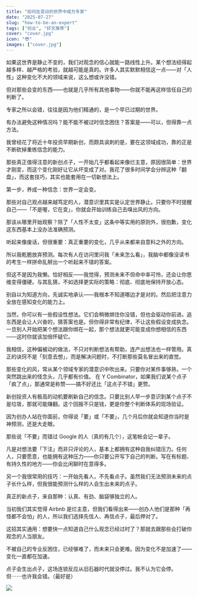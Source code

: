 ```yaml
---
title: "如何在变动的世界中成为专家"
date: "2025-07-27"
slug: "how-to-be-an-expert"
tags: ["创业", "好文推荐"]
cover: "cover.jpg"
icon: "😎"
images: ["cover.jpg"]
---
```

如果这世界是静止不变的，我们对观念的信心就能一路线性上升。某个想法经得起越多样、越严格的考验，就越可能是真的。许多人其实默默相信这一点——对「人性」这种变化不大的领域来说，这么想或许没错。



但对那些会变的东西——也就是几乎所有其他事物——你就不能再这样信任自己的判断了。



专家之所以会错，往往是因为他们精通的，是一个早已过期的世界。



有办法避免这种情况吗？能不能不被过时信念困住？答案是——可以，但得靠一点方法。



我曾经花了将近十年投资早期新创，而颇具讽刺的是，要在这领域成功，靠的正是不断砍掉重练信念的能力。



那些真正值得注意的新创点子，一开始几乎都看起来像烂主意，原因很简单：世界才刚变，而这个变化刚好让它从坏变成了对。我花了很多时间学会分辨这种「翻盘」，而这套技巧，其实也能套用在一切新想法上。



第一步，养成一种信念：世界一定会变。



那些对自己观点越来越笃定的人，潜意识里其实是认定世界静止。只要你不时提醒自己——「不是喔，它在变」，你就会开始训练自己去嗅出风的方向。



那该从哪里开始观察？除了「人性不太变」这条中等实用的原则外，很抱歉，变化这东西基本上没办法准确预测。



听起来像废话，但很重要：真正重要的变化，几乎从来都来自意料之外的方向。



所以我乾脆放弃预测。每次有人在访问里问我「未来怎么看」，我脑中都像没读书的考生一样拼命乱掰出一个听起来不错的答案。



但这不是因为我懒。恰好相反——我觉得，预测未来不但命中率可怜，还会让你思维变得僵硬。与其乱猜，不如选择更实际的策略：彻底、彻底地保持开放心态。



别自以为知道方向，先诚实地承认——我根本不知道哪边才是对的。然后把注意力全放在感知变化的能力上。



当然，你可以有一些假设性想法。它们会稍微绑住你没错，但也会驱动你前进。追东西是会让人兴奋的，猜答案也是。但你得非常有纪律，不让这些假设变成执念。
一旦别人开始把某个想法跟你绑在一起，那个想法就更可能变成你想相信的东西——这时你就该加倍怀疑它。



我相信，这种偏被动的做法，不只对判断想法有帮助，连产出想法也一样管用。真正的诀窍不是「刻意去想」，而是解决问题时，不打断那些莫名冒出来的直觉。



那些变化的风，常从某个领域专家的潜意识中吹出来。只要你对某件事够熟，一个突然跳出来的怪念头，几乎都有价值。
在 Y Combinator，如果我们说某个点子「疯了点」，那通常是称赞——搞不好还比「这点子不错」更赞。



新创投资人有极高的动机要刷新自己的信念。只要比别人早一步意识到某个点子不是垃圾，那就可能赚翻。这个回报不只是钱，更是你整个判断体系的现场验证。



因为创办人站在你面前，你得说「要」或「不要」，几个月后你就会知道你当时是神预测，还是大走眼。



那些说「不要」而错过 Google 的人（真的有几个），这笔帐会记一辈子。



凡是对想法要「下注」而非只评论的人，基本上都拥有这种自我纠错压力。任何人，只要愿意，也能拥有这种压力——你只要公开写下自己的判断。写在有标题、有持久性的地方——你会比闲聊时在意得多。



另一个我很常用的技巧：一开始先看人，不先看点子。虽然我们无法预测未来的点子长什么样，但我很能预测什么样的人会生出未来的点子。



真正的新点子，来自那种：认真、有劲、脑袋够独立的人。



当初我们其实觉得 Airbnb 是烂主意，但我们看得出来——创办人他们是那种「再怪都不会怕」的人，所以我们选择先信人、再信点子，最后押对了。



这招其实通用：想要快一点知道自己什么观念已经过时了？那就去跟那些会打破你观念的人当朋友。



不被自己的专业反困住，已经够难了，而未来只会更难。因为变化不是加速了——变化一直都在加速。



点子会生出点子，这场连锁反应从旧石器时代就没停过。我不认为它会停。
但⋯⋯也许我会错。（最好是）




![](https://prod-files-secure.s3.us-west-2.amazonaws.com/112d0858-5090-4d34-a606-b75eb8d65fd2/46476355-9cf3-4e99-9b7a-3531bc426380/1000202064.png?X-Amz-Algorithm=AWS4-HMAC-SHA256&X-Amz-Content-Sha256=UNSIGNED-PAYLOAD&X-Amz-Credential=ASIAZI2LB466T3VUIVZR%2F20250928%2Fus-west-2%2Fs3%2Faws4_request&X-Amz-Date=20250928T192343Z&X-Amz-Expires=3600&X-Amz-Security-Token=IQoJb3JpZ2luX2VjEDkaCXVzLXdlc3QtMiJGMEQCIDWAikAmcFTqzvTaWjoA4OIH%2BVmgXqbFJKQLGvAGF7M0AiACxOFydJo3W3nddrYMpYnXUW99btaiRCvB3IqxsZD00yqIBAjC%2F%2F%2F%2F%2F%2F%2F%2F%2F%2F8BEAAaDDYzNzQyMzE4MzgwNSIMcYnV%2BbcPkfKMOJpcKtwDvsgydLMbFZPP9OdXEcuVzW1NlGzy46gJ6LD34VtovOrIrc%2BM2APRzRTWgUwnIcmLp3Sq5qO3TxsTj0vl28JWj4Daj4Deek5MSPH44I501PXfXEXvlKho%2FJdqO4n0Vh5q4VFujLGX%2BCbMlaBNWs%2BC9%2FfqWz%2FthbBNfPZRgEbHzYdugJ%2FGVXAuTDyXdViKOasj1GUxO0LEkRDn9iV8Yg7YSOI8en6jVXWO3T2cwHJgRCCEh674HLzZUq5Cw%2FxZaRwbQ6ukV9wvpyOka122iY52hOKKdV%2BLFTOCZzWqBomJPTznptCb%2Fd4Lrlrqg04cBqSPAicl2%2FFwvSOLxE7Kdzg%2B4P4bYuWxG3Uxp5L5wp6cqLqD24tKFEOHFIrU%2BNuVVj5Acljk2fiXqNOOeJN5RpJ8qWZVIe%2Frp6TxY8mRRDUhGBtF7cbkSRJa01DI79Z5EaihNFjj3UBGAy7hl1AGHAy0ywwD0wVBI4vGlO4vTAyhzatcVhxjkpS%2B7mu87T2cSemM%2FBzL7idwDX%2BsvVm%2BBgKiZxT%2FYIASlkE%2FmecmWSnXFdd59pYDOTvdzE9xCq9%2BIsmdTnhF%2FamdM91XVvDo%2F0%2FREaNAAJjTCFiJ7bpeC321cEkd4igzG079jbhyHo8w29flxgY6pgEZ%2BLPQc5vucBS%2B%2B1fHMbLnROIxBPZaB%2BzCRxaQVh3GjkMK1l0OW%2FabuWJvPD54oYRqetuZEB%2BQ7S9IA5lbqFRzowZVWOPYdfIUrWzJN8SMD28mD7932SL%2BqfoyLs0DRLD8FMq2eHGLomGXyXq9M%2F%2FOGZy%2BMgHnetUomY1k%2Bv6sbEWhyY95I3mAHNO4e%2FaAHKkaLclWvypntt4m7zX8Ga0o6XPst2UW&X-Amz-Signature=670ddd22105ae3145a11d64a2db7977e163c4a4da01b8107fe8ac5bf17a6a73f&X-Amz-SignedHeaders=host&x-amz-checksum-mode=ENABLED&x-id=GetObject)

